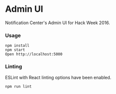 # Admin UI
Notification Center's Admin UI for Hack Week 2016.

### Usage

```
npm install
npm start
Open http://localhost:5000
```

### Linting

ESLint with React linting options have been enabled.

```
npm run lint
```